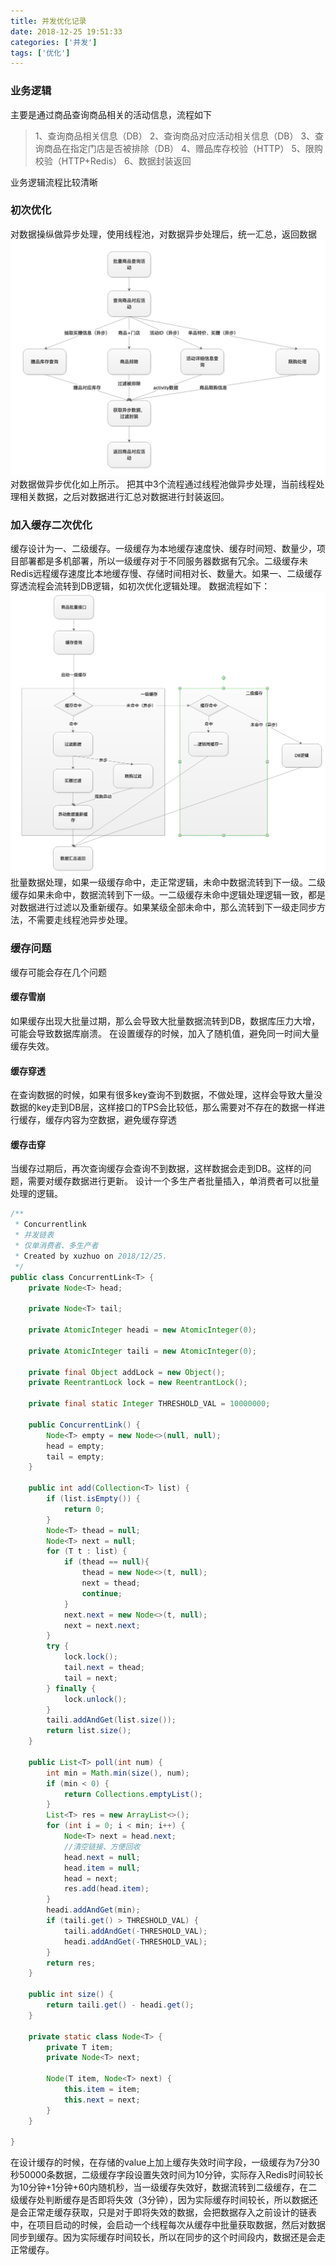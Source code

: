 ```yaml
---
title: 并发优化记录
date: 2018-12-25 19:51:33
categories: ['并发']
tags: ['优化']
---
```


### 业务逻辑
主要是通过商品查询商品相关的活动信息，流程如下
> 1、查询商品相关信息（DB）
2、查询商品对应活动相关信息（DB）
3、查询商品在指定门店是否被排除（DB）
4、赠品库存校验（HTTP）
5、限购校验（HTTP+Redis）
6、数据封装返回

业务逻辑流程比较清晰
<!-- more -->
### 初次优化
对数据操纵做异步处理，使用线程池，对数据异步处理后，统一汇总，返回数据
![](/images/old/20181225屏幕快照2018-12-25下午8.04.59.png)
对数据做异步优化如上所示。
把其中3个流程通过线程池做异步处理，当前线程处理相关数据，之后对数据进行汇总对数据进行封装返回。

### 加入缓存二次优化
缓存设计为一、二级缓存。一级缓存为本地缓存速度快、缓存时间短、数量少，项目部署都是多机部署，所以一级缓存对于不同服务器数据有冗余。二级缓存未Redis远程缓存速度比本地缓存慢、存储时间相对长、数量大。如果一、二级缓存穿透流程会流转到DB逻辑，如初次优化逻辑处理。
数据流程如下：
![](/images/old/20181225屏幕快照2018-12-25下午8.16.03.png)
批量数据处理，如果一级缓存命中，走正常逻辑，未命中数据流转到下一级。二级缓存如果未命中，数据流转到下一级。一二级缓存未命中逻辑处理逻辑一致，都是对数据进行过滤以及重新缓存。如果某级全部未命中，那么流转到下一级走同步方法，不需要走线程池异步处理。

### 缓存问题
缓存可能会存在几个问题

#### 缓存雪崩
如果缓存出现大批量过期，那么会导致大批量数据流转到DB，数据库压力大增，可能会导致数据库崩溃。
在设置缓存的时候，加入了随机值，避免同一时间大量缓存失效。

#### 缓存穿透
在查询数据的时候，如果有很多key查询不到数据，不做处理，这样会导致大量没数据的key走到DB层，这样接口的TPS会比较低，那么需要对不存在的数据一样进行缓存，缓存内容为空数据，避免缓存穿透

#### 缓存击穿
当缓存过期后，再次查询缓存会查询不到数据，这样数据会走到DB。这样的问题，需要对缓存数据进行更新。
设计一个多生产者批量插入，单消费者可以批量处理的逻辑。
```java
/**
 * Concurrentlink
 * 并发链表
 * 仅单消费者、多生产者
 * Created by xuzhuo on 2018/12/25.
 */
public class ConcurrentLink<T> {
    private Node<T> head;

    private Node<T> tail;

    private AtomicInteger headi = new AtomicInteger(0);

    private AtomicInteger taili = new AtomicInteger(0);

    private final Object addLock = new Object();
    private ReentrantLock lock = new ReentrantLock();

    private final static Integer THRESHOLD_VAL = 10000000;

    public ConcurrentLink() {
        Node<T> empty = new Node<>(null, null);
        head = empty;
        tail = empty;
    }

    public int add(Collection<T> list) {
        if (list.isEmpty()) {
            return 0;
        }
        Node<T> thead = null;
        Node<T> next = null;
        for (T t : list) {
            if (thead == null){
                thead = new Node<>(t, null);
                next = thead;
                continue;
            }
            next.next = new Node<>(t, null);
            next = next.next;
        }
        try {
            lock.lock();
            tail.next = thead;
            tail = next;
        } finally {
            lock.unlock();
        }
        taili.addAndGet(list.size());
        return list.size();
    }

    public List<T> poll(int num) {
        int min = Math.min(size(), num);
        if (min < 0) {
            return Collections.emptyList();
        }
        List<T> res = new ArrayList<>();
        for (int i = 0; i < min; i++) {
            Node<T> next = head.next;
            //清空链接、方便回收
            head.next = null;
            head.item = null;
            head = next;
            res.add(head.item);
        }
        headi.addAndGet(min);
        if (taili.get() > THRESHOLD_VAL) {
            taili.addAndGet(-THRESHOLD_VAL);
            headi.addAndGet(-THRESHOLD_VAL);
        }
        return res;
    }

    public int size() {
        return taili.get() - headi.get();
    }

    private static class Node<T> {
        private T item;
        private Node<T> next;

        Node(T item, Node<T> next) {
            this.item = item;
            this.next = next;
        }
    }

}
```
在设计缓存的时候，在存储的value上加上缓存失效时间字段，一级缓存为7分30秒50000条数据，二级缓存字段设置失效时间为10分钟，实际存入Redis时间较长为10分钟+1分钟+60内随机秒，当一级缓存失效好，数据流转到二级缓存，在二级缓存处判断缓存是否即将失效（3分钟），因为实际缓存时间较长，所以数据还是会正常走缓存获取，只是对于即将失效的数据，会把数据存入之前设计的链表中，在项目启动的时候，会启动一个线程每次从缓存中批量获取数据，然后对数据同步到缓存。因为实际缓存时间较长，所以在同步的这个时间段内，数据还是会走正常缓存。

